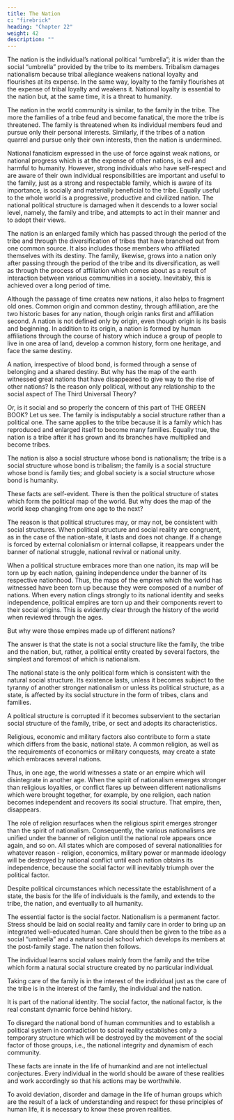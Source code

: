 ```yaml
---
title: The Nation
c: "firebrick"
heading: "Chapter 22"
weight: 42
description: ""
---
```



The nation is the individual’s national political “umbrella”; it is wider than the social “umbrella” provided by the tribe to its members. Tribalism damages nationalism because tribal allegiance weakens national loyalty and flourishes at its expense. In the same way, loyalty to the family flourishes at the expense of tribal loyalty and weakens it. National loyalty is essential to the nation but, at the same time, it is a threat to humanity.

The nation in the world community is similar, to the family in the tribe. The more the families of a tribe feud and become fanatical, the more the tribe is threatened. The family is threatened when its individual members feud and pursue only their personal interests. Similarly, if the tribes of a nation quarrel and pursue only their own interests, then the nation is undermined.

National fanaticism expressed in the use of force against weak nations, or national progress which is at the expense of other nations, is evil and harmful to humanity. However, strong individuals who have self-respect and are aware of their own individual responsibilities are important and useful to the family, just as a strong and respectable family, which is aware of its importance, is socially and materially beneficial to the tribe. Equally useful to the whole world is a progressive, productive and civilized nation. The national political structure is damaged when it descends to a lower social level, namely, the family and tribe, and attempts to act in their manner and to adopt their views.

The nation is an enlarged family which has passed through the period of the tribe and through the diversification of tribes that have branched out from one common source. It also includes those members who affiliated themselves with its destiny. The family, likewise, grows into a nation only after passing through the period of the tribe and its diversification, as well as through the process of affiliation which comes about as a result of interaction between various communities in a society. Inevitably, this is achieved over a long period of time. 

Although the passage of time creates new nations, it also helps to fragment old ones. Common origin and common destiny, through affiliation, are the two historic bases for any nation, though origin ranks first and affiliation second. A nation is not defined only by origin, even though origin is its basis and beginning. In addition to its origin, a nation is formed by human affiliations through the course of history which induce a group of people to live in one area of land, develop a common history, form one heritage, and face the same destiny.

A nation, irrespective of blood bond, is formed through a sense of belonging and a shared destiny. But why has the map of the earth witnessed great nations that have disappeared to give way to the rise of other nations? Is the reason only political, without any relationship to the social aspect of The Third Universal Theory? 

Or, is it social and so properly the concern of this part of THE GREEN BOOK? Let us see. The family is indisputably a social structure rather than a political one. The same applies to the tribe because it is a family which has reproduced and enlarged itself to become many families. Equally true, the nation is a tribe after it has grown and its branches have multiplied and become tribes.

The nation is also a social structure whose bond is nationalism; the tribe is a social structure whose bond is tribalism; the family is a social structure whose bond is family ties; and global society is a social structure whose bond is humanity.

These facts are self-evident. There is then the political structure of states which form the political map of the world. But why does the map of the world keep changing from one age to the next?

The reason is that political structures may, or may not, be consistent with social structures. When political structure and social reality are congruent, as in the case of the nation-state, it lasts and does not change. If a change is forced by external colonialism or internal collapse, it reappears under the banner of national struggle, national revival or national unity.

When a political structure embraces more than one nation, its map will be torn up by each nation, gaining independence under the banner of its respective nationhood. Thus, the maps of the empires which the world has witnessed have been torn up because they were composed of a number of nations. When every nation clings strongly to its national identity and seeks independence, political empires are torn up and their components revert to their social origins. This is evidently clear through the history of the world when reviewed through the ages.

But why were those empires made up of different nations?

The answer is that the state is not a social structure like the family, the tribe and the nation, but, rather, a political entity created by several factors, the simplest and foremost of which is nationalism.

The national state is the only political form which is consistent with the natural social structure. Its existence lasts, unless it becomes subject to the tyranny of another stronger nationalism or unless its political structure, as a state, is affected by its social structure in the form of tribes, clans and families. 

A political structure is corrupted if it becomes subservient to the sectarian social structure of the family, tribe, or sect and adopts its characteristics.

Religious, economic and military factors also contribute to form a state which differs from the basic, national state. A common religion, as well as the requirements of economics or military conquests, may create a state which embraces several nations. 

Thus, in one age, the world witnesses a state or an empire which will disintegrate in another age. When the spirit of nationalism emerges stronger than religious loyalties, or conflict flares up between different nationalisms which were brought together, for example, by one religion, each nation becomes independent and recovers its social structure. That empire, then, disappears. 

The role of religion resurfaces when the religious spirit emerges stronger than the spirit of nationalism. Consequently, the various nationalisms are unified under the banner of religion until the national role appears once again, and so on. All states which are composed of several nationalities for whatever reason - religion, economics, military power or manmade ideology will be destroyed by national conflict until each nation obtains its independence, because the social factor will inevitably triumph over the political factor.

Despite political circumstances which necessitate the establishment of a state, the basis for the life of individuals is the family, and extends to the tribe, the nation, and eventually to all humanity. 

The essential factor is the social factor. Nationalism is a permanent factor. Stress should be laid on social reality and family care in order to bring up an integrated well-educated human. Care should then be given to the tribe as a social “umbrella” and a natural social school which develops its members at the post-family stage. The nation then follows. 

The individual learns social values mainly from the family and the tribe which form a natural social structure created by no particular individual. 

Taking care of the family is in the interest of the individual just as the care of the tribe is in the interest of the family, the individual and the nation.

It is part of the national identity. The social factor, the national factor, is the real constant dynamic force behind history.

To disregard the national bond of human communities and to establish a political system in contradiction to social reality establishes only a temporary structure which will be destroyed by the movement of the social factor of those groups, i.e., the national integrity and dynamism of each community. 

These facts are innate in the life of humankind and are not intellectual conjectures. Every individual in the world should be aware of these realities and work accordingly so that his actions may be worthwhile. 

To avoid deviation, disorder and damage in the life of human groups which are the result of a lack of understanding and respect for these principles of human life, it is necessary to know these proven realities.
